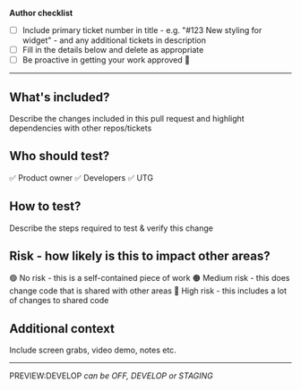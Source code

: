 **Author checklist**

- [ ] Include primary ticket number in title - e.g. "#123 New styling for widget" - and any additional tickets in description
- [ ] Fill in the details below and delete as appropriate
- [ ] Be proactive in getting your work approved 💪

---
## What's included?
Describe the changes included in this pull request and highlight dependencies with other repos/tickets

## Who should test?
✅ Product owner
✅ Developers
✅ UTG

## How to test?
Describe the steps required to test & verify this change

## Risk - how likely is this to impact other areas?
🟢 No risk - this is a self-contained piece of work
🟠 Medium risk - this does change code that is shared with other areas
🔴 High risk - this includes a lot of changes to shared code

## Additional context
Include screen grabs, video demo, notes etc.

---
PREVIEW:DEVELOP
_can be OFF, DEVELOP or STAGING_
